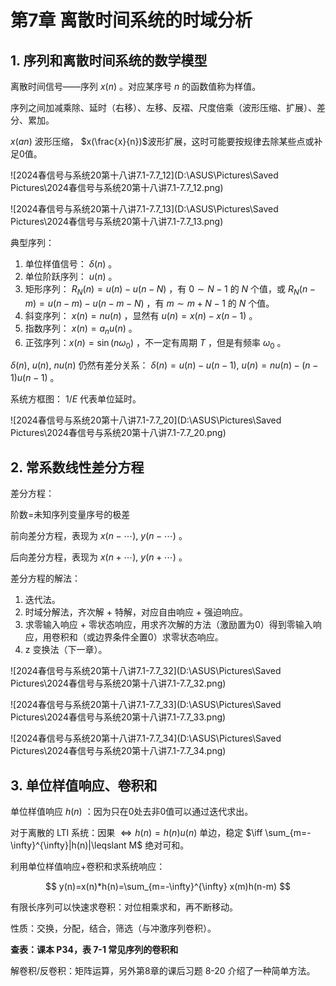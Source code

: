 # 第7章 离散时间系统的时域分析


## 1. 序列和离散时间系统的数学模型


离散时间信号——序列 $x(n)$ 。对应某序号 $n$​ 的函数值称为样值。

序列之间加减乘除、延时（右移）、左移、反褶、尺度倍乘（波形压缩、扩展）、差分、累加。

$x(an)$ 波形压缩， $x(\frac{x}{n})$​ 波形扩展，这时可能要按规律去除某些点或补足0值。

![2024春信号与系统20第十八讲7.1-7.7_12](D:\ASUS\Pictures\Saved Pictures\2024春信号与系统20第十八讲7.1-7.7_12.png)

![2024春信号与系统20第十八讲7.1-7.7_13](D:\ASUS\Pictures\Saved Pictures\2024春信号与系统20第十八讲7.1-7.7_13.png)

典型序列：

1. 单位样值信号： $\delta(n)$ 。
2. 单位阶跃序列： $u(n)$ 。
3. 矩形序列： $R_N(n)=u(n)-u(n-N)$  ，有 $0 \sim N-1$ 的 $N$ 个值，或 $R_N(n-m)=u(n-m)-u(n-m-N)$ ，有  $m \sim m+N-1$ 的 $N$ 个值。
4. 斜变序列： $x(n)=nu(n)$ ，显然有 $u(n)=x(n)-x(n-1)$ 。
5. 指数序列： $x(n)=a_n u(n)$ 。​
6. 正弦序列：$x(n)=\sin(n\omega_0)$ ，不一定有周期 $T$ ，但是有频率 $\omega_0$ 。

$\delta(n),\ u(n),\ nu(n)$ 仍然有差分关系： $\delta(n)=u(n)-u(n-1),\ u(n)=nu(n)-(n-1)u(n-1)$ 。

系统方框图： $1/E$ 代表单位延时。

![2024春信号与系统20第十八讲7.1-7.7_20](D:\ASUS\Pictures\Saved Pictures\2024春信号与系统20第十八讲7.1-7.7_20.png)


## 2. 常系数线性差分方程

差分方程：

阶数=未知序列变量序号的极差

前向差分方程，表现为 $x(n-\cdots),\ y(n-\cdots)$ 。

后向差分方程，表现为 $x(n+\cdots),\ y(n+\cdots)$ 。


差分方程的解法：

1. 迭代法。
2. 时域分解法，齐次解 + 特解，对应自由响应 + 强迫响应。
3. 求零输入响应 + 零状态响应，用求齐次解的方法（激励置为0）得到零输入响应，用卷积和（或边界条件全置0）求零状态响应。
4. z 变换法（下一章）。


![2024春信号与系统20第十八讲7.1-7.7_32](D:\ASUS\Pictures\Saved Pictures\2024春信号与系统20第十八讲7.1-7.7_32.png)

![2024春信号与系统20第十八讲7.1-7.7_33](D:\ASUS\Pictures\Saved Pictures\2024春信号与系统20第十八讲7.1-7.7_33.png)

![2024春信号与系统20第十八讲7.1-7.7_34](D:\ASUS\Pictures\Saved Pictures\2024春信号与系统20第十八讲7.1-7.7_34.png)


## 3. 单位样值响应、卷积和

单位样值响应 $h(n)$ ：因为只在0处去非0值可以通过迭代求出。

对于离散的 LTI 系统：因果 $\iff h(n)=h(n)u(n)$ 单边，稳定 $\iff \sum_{m=-\infty}^{\infty}|h(n)|\leqslant M$​ 绝对可和。

利用单位样值响应+卷积和求系统响应：

$$
y(n)=x(n)*h(n)=\sum_{m=-\infty}^{\infty} x(m)h(n-m)
$$

有限长序列可以快速求卷积：对位相乘求和，再不断移动。

性质：交换，分配，结合，筛选（与冲激序列卷积）。

**查表：课本 P34，表 7-1 常见序列的卷积和**

解卷积/反卷积：矩阵运算，另外第8章的课后习题 8-20 介绍了一种简单方法。